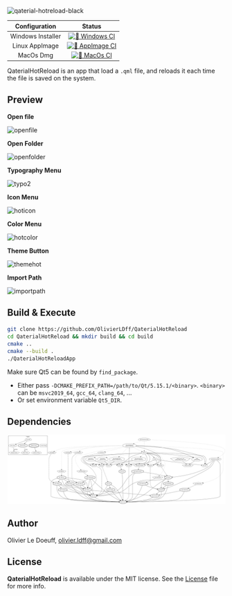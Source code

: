 ![qaterial-hotreload-black](https://user-images.githubusercontent.com/17255804/99963772-91d40b00-2d92-11eb-9938-c0ee31a21864.png)

|   Configuration   |                            Status                            |
| :---------------: | :----------------------------------------------------------: |
| Windows Installer | [![👷 Windows CI](https://github.com/OlivierLDff/QaterialHotReload/workflows/%F0%9F%91%B7%20Windows%20CI/badge.svg)](https://github.com/OlivierLDff/QaterialHotReload/actions?query=workflow%3A%22%F0%9F%91%B7+Windows+CI%22) |
|  Linux AppImage   | [![👷 AppImage CI](https://github.com/OlivierLDff/QaterialHotReload/workflows/%F0%9F%91%B7%20AppImage%20CI/badge.svg)](https://github.com/OlivierLDff/QaterialHotReload/actions?query=workflow%3A%22%F0%9F%91%B7+AppImage+CI%22) |
|     MacOs Dmg     | [![👷 MacOs CI](https://github.com/OlivierLDff/QaterialHotReload/workflows/%F0%9F%91%B7%20MacOs%20CI/badge.svg)](https://github.com/OlivierLDff/QaterialHotReload/actions?query=workflow%3A%22%F0%9F%91%B7+MacOs+CI%22) |

QaterialHotReload is an app that load a `.qml` file, and reloads it each time the file is saved on the system.

## Preview

**Open file**

![openfile](https://user-images.githubusercontent.com/17255804/99967065-9bac3d00-2d97-11eb-9bed-94fc94fbe973.gif)

**Open Folder**

![openfolder](https://user-images.githubusercontent.com/17255804/99967068-9c44d380-2d97-11eb-851f-e5cb7bd50576.gif)

**Typography Menu**

![typo2](https://user-images.githubusercontent.com/17255804/99967069-9cdd6a00-2d97-11eb-93e1-37b6b9f009bc.gif)

**Icon Menu**

![hoticon](https://user-images.githubusercontent.com/17255804/99967071-9cdd6a00-2d97-11eb-9e0a-9361daed4268.gif)

**Color Menu**

![hotcolor](https://user-images.githubusercontent.com/17255804/99967073-9d760080-2d97-11eb-90a8-cd2b8154fc7d.gif)

**Theme Button**

![themehot](https://user-images.githubusercontent.com/17255804/99967074-9e0e9700-2d97-11eb-96b9-61f90a9bdddb.gif)

**Import Path**

![importpath](https://user-images.githubusercontent.com/17255804/99968069-f2664680-2d98-11eb-91c8-96d79bc62f00.gif)

## Build & Execute

```bash
git clone https://github.com/OlivierLDff/QaterialHotReload
cd QaterialHotReload && mkdir build && cd build
cmake ..
cmake --build .
./QaterialHotReloadApp
```

Make sure Qt5 can be found by `find_package`.
- Either pass `-DCMAKE_PREFIX_PATH=/path/to/Qt/5.15.1/<binary>`. `<binary>` can be `msvc2019_64`, `gcc_64`, `clang_64`, ...
- Or set environment variable `Qt5_DIR`.

## Dependencies

![dependencies](./docs/dependencies.svg)

## Author

Olivier Le Doeuff, [olivier.ldff@gmail.com](olivier.ldff@gmail.com)

## License

**QaterialHotReload** is available under the MIT license. See the [License](./License) file for more info.